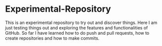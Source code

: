 # Experimental-Repository
This is an experimental repository to try out and discover things. Here I am just testing things out and exploring the features and functionalities of GitHub. So far I have learned how to do push and pull requests, how to create repositories and how to make commits.
